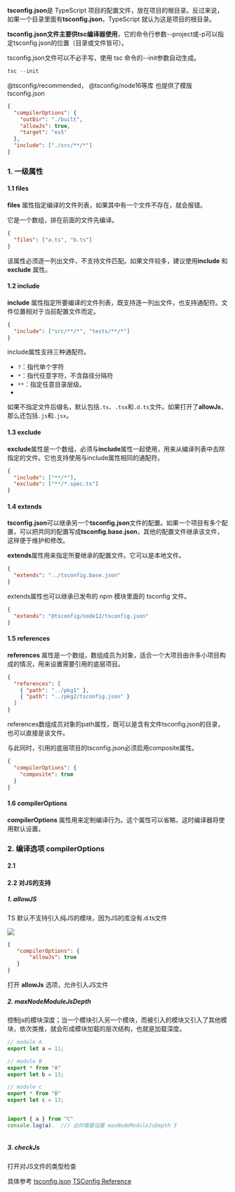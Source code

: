 **tsconfig.json**是 TypeScript 项目的配置文件，放在项目的根目录。反过来说，如果一个目录里面有**tsconfig.json**，TypeScript 就认为这是项目的根目录。

**tsconfig.json文件主要供tsc编译器使用**，它的命令行参数--project或-p可以指定tsconfig.json的位置（目录或文件皆可）。

tsconfig.json文件可以不必手写，使用 tsc 命令的--init参数自动生成。

```ts 
tsc --init
```

@tsconfig/recommended， @tsconfig/node16等库 也提供了模版tsconfig.json

```json 
{
  "compilerOptions": {
    "outDir": "./built",
    "allowJs": true,
    "target": "es5"
  },
  "include": ["./src/**/*"]
}
```
### 1. 一级属性

#### 1.1 files

**files** 属性指定编译的文件列表，如果其中有一个文件不存在，就会报错。

它是一个数组，排在前面的文件先编译。

```json
{
  "files": ["a.ts", "b.ts"]
}
```

该属性必须逐一列出文件，不支持文件匹配。如果文件较多，建议使用**include** 和 **exclude** 属性。

#### 1.2 include

**include** 属性指定所要编译的文件列表，既支持逐一列出文件，也支持通配符。文件位置相对于当前配置文件而定。

```json
{
  "include": ["src/**/*", "tests/**/*"]
}
```

include属性支持三种通配符。
 - `?`：指代单个字符
- `*`：指代任意字符，不含路径分隔符
- `**`：指定任意目录层级。
- 
如果不指定文件后缀名，默认包括`.ts`、`.tsx`和`.d.ts`文件。如果打开了**allowJs**，那么还包括`.js`和`.jsx`。

#### 1.3 exclude

**exclude**属性是一个数组，必须与**include**属性一起使用，用来从编译列表中去除指定的文件。它也支持使用与include属性相同的通配符。

```json
{
  "include": ["**/*"],
  "exclude": ["**/*.spec.ts"]
}
```

#### 1.4 extends 

**tsconfig.json**可以继承另一个**tsconfig.json**文件的配置。如果一个项目有多个配置，可以把共同的配置写成**tsconfig.base.json**，其他的配置文件继承该文件，这样便于维护和修改。

**extends**属性用来指定所要继承的配置文件。它可以是本地文件。

```json
{
  "extends": "../tsconfig.base.json"
}
```

extends属性也可以继承已发布的 npm 模块里面的 tsconfig 文件。
```json
{
  "extends": "@tsconfig/node12/tsconfig.json"
}
```

#### 1.5 references 

**references** 属性是一个数组，数组成员为对象，适合一个大项目由许多小项目构成的情况，用来设置需要引用的底层项目。

```json 
{
  "references": [
    { "path": "../pkg1" },
    { "path": "../pkg2/tsconfig.json" }
  ]
}
```

references数组成员对象的path属性，既可以是含有文件tsconfig.json的目录，也可以直接是该文件。

与此同时，引用的底层项目的tsconfig.json必须启用composite属性。

```json
{
  "compilerOptions": {
    "composite": true
  }
}
```

#### 1.6 compilerOptions

**compilerOptions** 属性用来定制编译行为。这个属性可以省略，这时编译器将使用默认设置。


### 2.  编译选项 compilerOptions


#### 2.1 


#### 2.2 对JS的支持

##### 1. allowJS

TS 默认不支持引入纯JS的模块，因为JS的库没有.d.ts文件

![](https://pic.existorlive.cn//202405080100215.png)

```json 
{
   "compilerOptions": {
       "allowJs": true
   }
}
```

打开 **allowJs** 选项，允许引入JS文件


##### 2. maxNodeModuleJsDepth

控制js的模块深度；当一个模块引入另一个模块，而被引入的模块又引入了其他模块，依次类推，就会形成模块加载的层次结构，也就是加载深度。

```js 
// module A
export let a = 11;

// module B
export * from "A"
export let b = 13;

// module c
export * from "B"
export let c = 13;


import { a } from "C"
console.log(a).  /// 此时需要设置 maxNodeModuleJsDepth 3 



```



#####  3.  checkJs

打开对JS文件的类型检查





具体参考
[tsconfig.json](https://wangdoc.com/typescript/tsconfig.json)
[TSConfig Reference](https://www.typescriptlang.org/tsconfig/#compilerOptions)